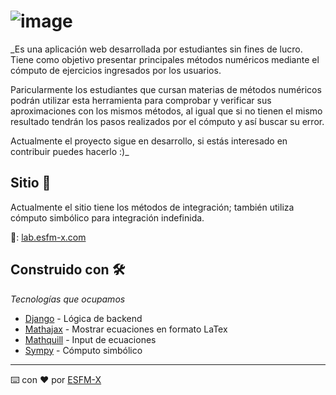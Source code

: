 # ![image](https://user-images.githubusercontent.com/86858923/124340556-9d36b280-db7b-11eb-8d93-f30766aff5c1.png)

_Es una aplicación web desarrollada por estudiantes sin fines de lucro. Tiene como objetivo presentar principales métodos numéricos mediante el cómputo de ejercicios ingresados por los usuarios.

Paricularmente los estudiantes que cursan materias de métodos numéricos podrán utilizar esta herramienta para comprobar y verificar sus aproximaciones con los mismos métodos, al igual que si no tienen el mismo resultado tendrán los pasos realizados por el cómputo y así buscar su error.

Actualmente el proyecto sigue en desarrollo, si estás interesado en contribuir puedes hacerlo :)_

## Sitio 🚀

Actualmente el sitio tiene los métodos de integración; también utiliza cómputo simbólico para integración indefinida.

🔗: [lab.esfm-x.com](https://lab.esfm-x.com)


## Construido con 🛠️

_Tecnologías que ocupamos_

* [Django](https://www.djangoproject.com) - Lógica de backend
* [Mathajax](https://www.mathjax.org) - Mostrar ecuaciones en formato LaTex
* [Mathquill](http://mathquill.com) - Input de ecuaciones
* [Sympy](https://www.sympy.org/en/index.html) - Cómputo simbólico


---
⌨️ con ❤️ por [ESFM-X](https://esfm-x.com)
